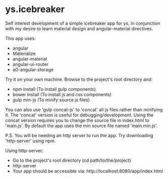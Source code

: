 # ys.icebreaker
Self interest development of a simple icebreaker app for ys, in conjunction with my desire to learn material design and angular-material directives.

This app uses:
 * angular
 * Materialize
 * angular-material
 * angular-ui-router
 * a0-angular-storage

Try it on your own machine. Browse to the project's root directory and:
 * npm install (To install gulp components)
 * bower install (To install js and css components)
 * gulp min-js (To minify source js files)
 
You can also use 'gulp concat-js' to 'concat' all js files rather than minifying it. The 'concat' version is useful for debugging/development. Using the concat version requires you to change the source file in index.html to 'main.js'. By default the app uses the min source file named 'main.min.js'.

P.S. You will be needing an http server to run the app. Try downloading 'http-server' using npm.

Using http-server:
 * Go to the project's root directory (cd path/to/the/project)
 * http-server
 * Your app should be accessible via: http://localhost:8080/app/index.html
